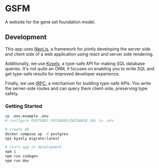 # GSFM

A website for the gene set foundation model.

## Development
This app uses [Next.js](https://nextjs.org/), a framework for jointly developing the server side and client side of a web application using react and server side rendering.

Additionally, we use [Kysely](https://kysely.dev/), a type-safe API for making SQL database queries. It's not quite an ORM, it focuses on enabling you to write SQL and get type-safe results for improved developer experience.

Finally, we use [tRPC](https://trpc.io/), a mechanism for building type-safe APIs. You write the server-side routes and can query them client-side, preserving type safety.

### Getting Started

```bash
cp .env.example .env
# configure POSTGRES_PASSWORD/DATABASE_URL in .env

# create db
docker compose up -d postgres
npx kysely migrate:latest

# start app in development
npm i
npm run codegen
npm run dev
```

